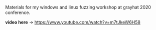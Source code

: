 Materials for my windows and linux fuzzing workshop at grayhat 2020 conference.

**video here** -> https://www.youtube.com/watch?v=m7tJkeW6H58
